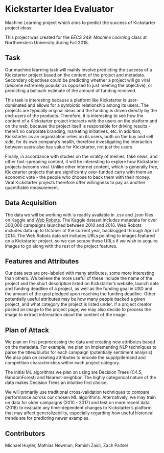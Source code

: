 # Kickstarter Idea Evaluator
Machine Learning project which aims to predict the success of Kickstarter project ideas.

This project was created for the _EECS 349: Machine Learning_ class at Northwestern University during Fall 2018.

## Task
Our machine learning task will mainly involve predicting the success of a Kickstarter project based on the content of the project and metadata. Secondary objectives could be predicting whether a project will go viral (become extremely popular as opposed to just meeting the objective), or predicting a ballpark estimate of the amount of funding received.

This task is interesting because a platform like Kickstarter is user-dominated and allows for a symbiotic relationship among its users. The projects are typically original ideas and the funding is driven directly by the end-users of the products. Therefore, it is interesting to see how the content of a Kickstarter project interacts with the users on the platform and on the web, because the project itself is responsible for driving results - there’s no corporate branding, marketing initiatives, etc. In addition, Kickstarter as an organization relies on its users, both on the buy and sell side, for its own company’s health, therefore investigating the interaction between users also has value for Kickstarter, not just the users.

Finally, in accordance with studies on the virality of memes, fake news, and other fast-spreading content, it will be interesting to explore how Kickstarter projects become viral. Unlike other internet content, which is generally free, Kickstarter projects that are significantly over-funded carry with them an economic vote - the people who choose to back them with their money. Viral Kickstarter projects therefore offer willingness to pay as another quantifiable measurement.

## Data Acquisition
The data we will be working with is readily available in .csv and .json files on Kaggle and [Web Robots](https://webrobots.io/kickstarter-datasets/). The Kaggle dataset includes metadata for over 300,000 campaigns launched between 2010 and 2016. Web Robots includes data up to October of the current year, backlogged through April of 2014. The Web Robots data set includes URLs pointing to images featured on a Kickstarter project, so we can scrape these URLs if we wish to acquire images to go along with the rest of the project features.

## Features and Attributes
Our data sets are pre-labeled with many attributes, some more interesting than others. We believe the more useful of these include the name of the project and the short description listed on Kickstarter’s website, launch date and funding deadline of a project, as well as the funding goal in USD and the amount of the goal pledged upon reaching the funding deadline. Other potentially useful attributes may be how many people backed a given project, and what category the project is listed under. If a project creator posted an image to the project page, we may also decide to process the image to extract information about the content of the image.

## Plan of Attack
We plan on first preprocessing the data and creating new attributes based on the metadata. For example, we plan on implementing NLP techniques to parse the titles/blurbs for each campaign (potentially sentiment analysis). We also plan on creating attributes to encode the supply/demand and competition characteristics within each project category. 

The initial ML algorithms we plan on using are Decision Trees (C4.5, RandomForest) and Nearest-neighbor. The highly categorical nature of the data makes Decision Trees an intuitive first choice. 

We will primarily use traditional cross-validation techniques to compare performance across our chosen ML algorithms.  Alternatively, we may train on data for older campaigns (2010 - 2017) and test on more recent data (2018) to evaluate any time-dependent changes to Kickstarter’s platform that may affect generalizability, especially regarding how useful historical trends are for predicting newer examples.

## Contributors
Michael Huyler, Mathias Newman, Ramish Zaidi, Zach Paitsel
